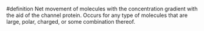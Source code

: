 #definition 
Net movement of molecules with the concentration gradient with the aid of the channel protein.
Occurs for any type of molecules that are large, polar, charged, or some combination thereof.
